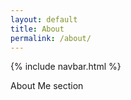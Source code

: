 ```yaml
---
layout: default
title: About
permalink: /about/
---
```

{% include navbar.html %}

About Me section
